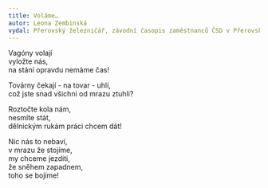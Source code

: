 ```yaml
---
title: Voláme…  
autor: Leona Zembinská
vydal: Přerovský železničář, závodní časopis zaměstnanců ČSD v Přerovském železničním uzlu, 1962
---
```


Vagóny volají   
vyložte nás,   
na stání opravdu nemáme čas!

Továrny čekají - na tovar - uhlí,    
což jste snad všichni od mrazu ztuhli?

Roztočte kola nám,    
nesmíte stát,  
dělnickým rukám práci chcem dát!

Nic nás to nebaví,    
v mrazu že stojíme,   
my chceme jezditi,  
že sněhem zapadnem,   
toho se bojíme!